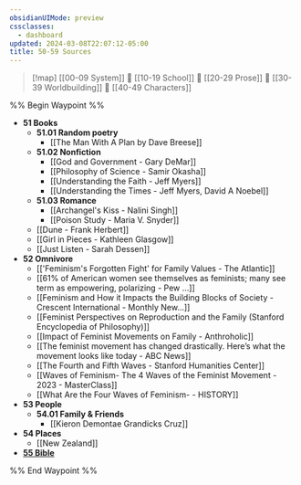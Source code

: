 ```yaml
---
obsidianUIMode: preview
cssclasses:
  - dashboard
updated: 2024-03-08T22:07:12-05:00
title: 50-59 Sources
---
```


> [!map] 
> [[00-09 System]] 💠 [[10-19 School]] 💠 [[20-29 Prose]] 💠 [[30-39 Worldbuilding]] 💠 [[40-49 Characters]]

%% Begin Waypoint %%
- **51 Books**
	- **51.01 Random poetry**
		- [[The Man With A Plan by Dave Breese]]
	- **51.02 Nonfiction**
		- [[God and Government - Gary DeMar]]
		- [[Philosophy of Science - Samir Okasha]]
		- [[Understanding the Faith - Jeff Myers]]
		- [[Understanding the Times - Jeff Myers, David A Noebel]]
	- **51.03 Romance**
		- [[Archangel's Kiss - Nalini Singh]]
		- [[Poison Study - Maria V. Snyder]]
	- [[Dune - Frank Herbert]]
	- [[Girl in Pieces - Kathleen Glasgow]]
	- [[Just Listen - Sarah Dessen]]
- **52 Omnivore**
	- [['Feminism's Forgotten Fight' for Family Values - The Atlantic]]
	- [[61% of American women see themselves as feminists; many see term as empowering, polarizing - Pew ...]]
	- [[Feminism and How it Impacts the Building Blocks of Society - Crescent International - Monthly New...]]
	- [[Feminist Perspectives on Reproduction and the Family (Stanford Encyclopedia of Philosophy)]]
	- [[Impact of Feminist Movements on Family - Anthroholic]]
	- [[The feminist movement has changed drastically. Here’s what the movement looks like today - ABC News]]
	- [[The Fourth and Fifth Waves - Stanford Humanities Center]]
	- [[Waves of Feminism- The 4 Waves of the Feminist Movement - 2023 - MasterClass]]
	- [[What Are the Four Waves of Feminism- - HISTORY]]
- **53 People**
	- **54.01 Family & Friends**
		- [[Kieron Demontae Grandicks Cruz]]
- **54 Places**
	- [[New Zealand]]
- **[55 Bible](./55%20Bible/55%20Bible.md)**

%% End Waypoint %%
